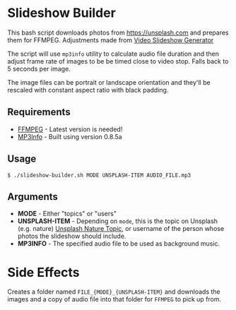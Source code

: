 # Slideshow Builder

This bash script downloads photos from https://unsplash.com and prepares them for FFMPEG.
Adjustments made from [Video Slideshow Generator](https://github.com/eligundry/video-slideshow-generator)

The script will use `mp3info` utility to calculate audio file duration and then adjust frame rate of images to be be timed close to video stop. Falls back to 5 seconds per image.

The image files can be portrait or landscape orientation and they'll be rescaled with constant aspect ratio with black padding.

## Requirements

* [FFMPEG](http://www.ffmpeg.org/) - Latest version is needed!
* [MP3Info](http://www.ibiblio.org/mp3info/) - Built using version 0.8.5a

## Usage

```shell
$ ./slideshow-builder.sh MODE UNSPLASH-ITEM AUDIO_FILE.mp3
```

## Arguments

* __MODE__ - Either "topics" or "users"
* __UNSPLASH-ITEM__ - Depending on `mode`, this is the topic on Unsplash (e.g. nature) [Unsplash Nature Topic](https://unsplash.com/t/nature/), or username of the person whose photos the slideshow should include.
* __MP3INFO__ - The specified audio file to be used as background music. 

# Side Effects

Creates a folder named `FILE_{MODE}_{UNSPLASH-ITEM}` and downloads the images and a copy of audio file into that folder for `FFMPEG` to pick up from.